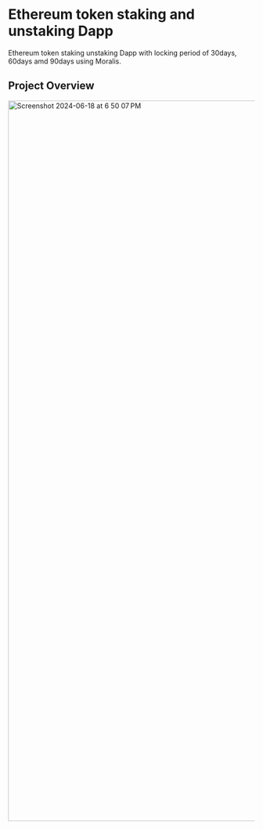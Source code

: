 # Ethereum token staking and unstaking Dapp

Ethereum token staking unstaking Dapp with locking period of 30days, 60days amd 90days using Moralis.

## Project Overview

<img width="1470" alt="Screenshot 2024-06-18 at 6 50 07 PM" src="https://github.com/nilam1995/ETH-staking-DApp/assets/72725548/c265cb63-be87-49db-8634-41a59a615365">

